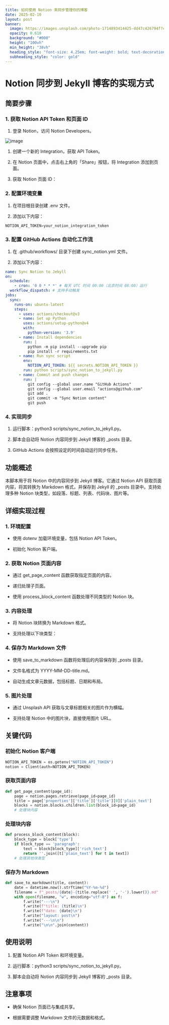```yaml
---
title: 如何使用 Notion 来同步管理你的博客
date: 2025-02-10
layout: post
banner:
  image: https://images.unsplash.com/photo-1714893414425-dd47c426794f?crop=entropy&cs=tinysrgb&fit=max&fm=jpg&ixid=M3w2OTIwMzJ8MHwxfHJhbmRvbXx8fHx8fHx8fDE3MzkxOTcwOTB8&ixlib=rb-4.0.3&q=80&w=1080
  opacity: 0.618
  background: "#000"
  height: "100vh"
  min_height: "38vh"
  heading_style: "font-size: 4.25em; font-weight: bold; text-decoration: underline"
  subheading_style: "color: gold"
---
```


# Notion 同步到 Jekyll 博客的实现方式

## 简要步骤

### 1. 获取 Notion API Token 和页面 ID

1. 登录 Notion，访问 Notion Developers。

![image](https://prod-files-secure.s3.us-west-2.amazonaws.com/a7a0cc5a-89b9-4cda-8686-1fba0ca52f40/d19c1afe-dea5-4312-9333-786b0ba83054/image.png?X-Amz-Algorithm=AWS4-HMAC-SHA256&X-Amz-Content-Sha256=UNSIGNED-PAYLOAD&X-Amz-Credential=ASIAZI2LB4667CT6V2F6%2F20250210%2Fus-west-2%2Fs3%2Faws4_request&X-Amz-Date=20250210T141810Z&X-Amz-Expires=3600&X-Amz-Security-Token=IQoJb3JpZ2luX2VjEKb%2F%2F%2F%2F%2F%2F%2F%2F%2F%2FwEaCXVzLXdlc3QtMiJIMEYCIQCUU792lIZjgr7bq2FYKcnKy64ysSxqq4ZTD0b46%2B8X7gIhAIWDTD%2FPSgysVvlPjP83gWPywsO8zylFlrohxm9AcQuuKogECL%2F%2F%2F%2F%2F%2F%2F%2F%2F%2F%2FwEQABoMNjM3NDIzMTgzODA1IgwIXHXCJRcGLXImfVoq3APAF5L%2BzZD4hn3Q6zhCjtuC3nnXkDW8DrdQhl%2Fnv%2BCitLLy1TtvJxJCZrX1y8F%2Fc0a%2FMyaOccSoM5lbj6KlRyALzsfIhvD1cafW4yykC%2FvVgrX%2BwGT2D2YeLCMvXbTZQHNqQxZoQE4%2Ff2moSH343kVtDNo%2Fi89j1JgsZS2nWFL0GQUNbCYutE%2Fe7xhK9ZVwxQn3%2Bdt00%2FmgZyPD%2BBtV4LEiSGaBZLojxwb1x14jh%2B3dCgV2nNnWVmfZ4%2FaL8cjn9ZJVJVfTj3pxkplE20XH7jvd5flTvvSB7E8A70xSjG7IwSJgt7fuQWvwgvMssGBjBnt0dQqMWqV4utCaqXGNBEXbXrNpoxSL7b3q8BCpSYJWm1SdXLHTc0AKQ2dHCYe89LvXGnf0j%2FXgtYLDP%2BGU396fh5pHBnVReVxy3D%2FGlScFvaA3cDlH58J9Z57PIcu1TLIbXVl790rFajI2eYWuMJG70Yq8NxWm5kNSQxZ2fBsEUQ3r5DSbx7iUH4m57o5VIdUWNYqLuMrq%2Buoxo6s6fHbr8iyNesWcYEHxTMw6TDmfiBZ0MjlMmXr0OqaZ9rRtCeDKR2%2FKq3GoE%2BSJeKRPApfsQCSs9EuhWZaUVi0v%2B0WnP7gqm9w8mn0qhx83jTC1g6i9BjqkAY9Dhh%2F1c%2FjQJuKnGurGShb71tUCu6AQ8EHBUDwn%2BepSlLg9OmLR2SvBsgPSHTgBXIH88W2aJCgP4dE28hNq02KKMPo4fnekcH2oEwcGeJKt3pyN8ZxundfmXIyO8D9JNNGTP%2FEh7AW0Au7p0X%2FKxBuccHiU%2FrVWSylosQeFMt3Y1kkFM%2B9CHm9EKM7L22kRLc%2BZZE8ucV2xI3wddsLlyzbhQeO0&X-Amz-Signature=45591ca1d2855ece02051e117a1aedfb87d50cdcd0134f3926abec616aea0569&X-Amz-SignedHeaders=host&x-id=GetObject)

1. 创建一个新的 Integration，获取 API Token。

1. 在 Notion 页面中，点击右上角的「Share」按钮，将 Integration 添加到页面。

1. 获取 Notion 页面 ID：


### 2. 配置环境变量

1. 在项目根目录创建 .env 文件。

1. 添加以下内容：

```javascript
NOTION_API_TOKEN=your_notion_integration_token
```

### 3. 配置 GitHub Actions 自动化工作流

1. 在 .github/workflows/ 目录下创建 sync_notion.yml 文件。

1. 添加以下内容：

```yaml
name: Sync Notion to Jekyll
on:
  schedule:
    - cron: '0 0 * * *' # 每天 UTC 时间 00:00（北京时间 08:00）运行
  workflow_dispatch: # 支持手动触发
jobs:
  sync:
    runs-on: ubuntu-latest
    steps:
      - uses: actions/checkout@v3
      - name: Set up Python
        uses: actions/setup-python@v4
        with:
          python-version: '3.9'
      - name: Install dependencies
        run: |
          python -m pip install --upgrade pip
          pip install -r requirements.txt
      - name: Run sync script
        env:
          NOTION_API_TOKEN: ${{ secrets.NOTION_API_TOKEN }}
        run: python scripts/sync_notion_to_jekyll.py
      - name: Commit and push changes
        run: |
          git config --global user.name "GitHub Actions"
          git config --global user.email "actions@github.com"
          git add .
          git commit -m "Sync Notion content"
          git push
```

### 4. 实现同步

1. 运行脚本：python3 scripts/sync_notion_to_jekyll.py。

1. 脚本会自动将 Notion 内容同步到 Jekyll 博客的 _posts 目录。

1. GitHub Actions 会按照设定的时间自动运行同步任务。

## 功能概述

本脚本用于将 Notion 中的内容同步到 Jekyll 博客。它通过 Notion API 获取页面内容，将其转换为 Markdown 格式，并保存到 Jekyll 的 _posts 目录中。支持处理多种 Notion 块类型，如段落、标题、列表、代码块、图片等。

## 详细实现过程

### 1. 环境配置

- 使用 dotenv 加载环境变量，包括 Notion API Token。

- 初始化 Notion 客户端。

### 2. 获取 Notion 页面内容

- 通过 get_page_content 函数获取指定页面的内容。

- 递归处理子页面。

- 使用 process_block_content 函数处理不同类型的 Notion 块。

### 3. 内容处理

- 将 Notion 块转换为 Markdown 格式。

- 支持处理以下块类型：


### 4. 保存为 Markdown 文件

- 使用 save_to_markdown 函数将处理后的内容保存到 _posts 目录。

- 文件名格式为 YYYY-MM-DD-title.md。

- 自动生成文章元数据，包括标题、日期和布局。

### 5. 图片处理

- 通过 Unsplash API 获取与文章标题相关的图片作为横幅。

- 支持处理 Notion 中的图片块，直接使用图片 URL。

## 关键代码

### 初始化 Notion 客户端

```python
NOTION_API_TOKEN = os.getenv("NOTION_API_TOKEN")
notion = Client(auth=NOTION_API_TOKEN)
```

### 获取页面内容

```python
def get_page_content(page_id):
    page = notion.pages.retrieve(page_id=page_id)
    title = page['properties']['title']['title'][0]['plain_text']
    blocks = notion.blocks.children.list(block_id=page_id)
    # 处理块内容
```

### 处理块内容

```python
def process_block_content(block):
    block_type = block['type']
    if block_type == 'paragraph':
        text = block[block_type]['rich_text']
        return ''.join([t['plain_text'] for t in text])
    # 处理其他块类型
```

### 保存为 Markdown

```python
def save_to_markdown(title, content):
    date = datetime.now().strftime("%Y-%m-%d")
    filename = f"_posts/{date}-{title.replace(' ', '-').lower()}.md"
    with open(filename, "w", encoding="utf-8") as f:
        f.write("---\n")
        f.write(f"title: {title}\n")
        f.write(f"date: {date}\n")
        f.write("layout: post\n")
        f.write("---\n\n")
        f.write("\n\n".join(content))
```

## 使用说明

1. 配置 Notion API Token 和环境变量。

1. 运行脚本：python3 scripts/sync_notion_to_jekyll.py。

1. 脚本会自动将 Notion 内容同步到 Jekyll 博客的 _posts 目录。

## 注意事项

- 确保 Notion 页面已与集成共享。

- 根据需要调整 Markdown 文件的元数据和格式。
